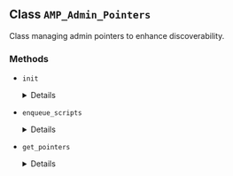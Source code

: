 ## Class `AMP_Admin_Pointers`

Class managing admin pointers to enhance discoverability.

### Methods
* `init`

	<details>

	```php
	public init()
	```

	Registers functionality through WordPress hooks.


	</details>
* `enqueue_scripts`

	<details>

	```php
	public enqueue_scripts( $hook_suffix )
	```

	Initializes admin pointers by enqueuing necessary scripts.


	</details>
* `get_pointers`

	<details>

	```php
	private get_pointers()
	```

	Gets available admin pointers.


	</details>
